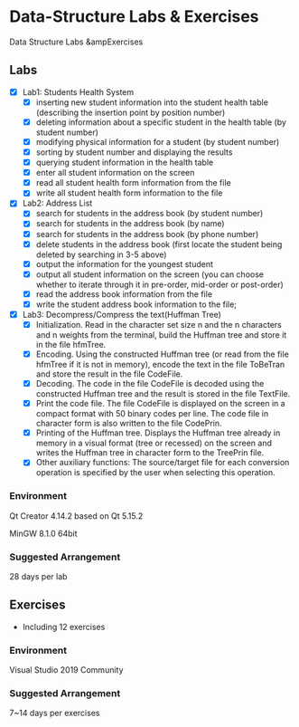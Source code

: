 # Data-Structure Labs & Exercises

Data Structure Labs &ampExercises

## Labs

- [x] Lab1: Students Health System
  - [x] inserting new student information into the student health table (describing the insertion point by position number)
  - [x] deleting information about a specific student in the health table (by student number)
  - [x] modifying physical information for a student (by student number)
  - [x] sorting by student number and displaying the results
  - [x] querying student information in the health table 
  - [x] enter all student information on the screen
  - [x] read all student health form information from the file
  - [x] write all student health form information to the file
- [x] Lab2: Address List
  - [x] search for students in the address book (by student number)
  - [x] search for students in the address book (by name)
  - [x] search for students in the address book (by phone number)
  - [x] delete students in the address book (first locate the student being deleted by searching in 3-5 above)
  - [x] output the information for the youngest student
  - [x] output all student information on the screen (you can choose whether to iterate through it in pre-order, mid-order or post-order)
  - [x] read the address book information from the file
  - [x] write the student address book information to the file;
- [x] Lab3: Decompress/Compress the text(Huffman Tree)
  - [x] Initialization. Read in the character set size n and the n characters and n weights from the terminal, build the Huffman tree and store it in the file hfmTree. 
  - [x] Encoding. Using the constructed Huffman tree (or read from the file hfmTree if it is not in memory), encode the text in the file ToBeTran and store the result in the file CodeFile. 
  - [x] Decoding. The code in the file CodeFile is decoded using the constructed Huffman tree and the result is stored in the file TextFile. 
  - [x] Print the code file. The file CodeFile is displayed on the screen in a compact format with 50 binary codes per line. The code file in character form is also written to the file CodePrin. 
  - [x]  Printing of the Huffman tree. Displays the Huffman tree already in memory in a visual format (tree or recessed) on the screen and writes the Huffman tree in character form to the TreePrin file. 
  - [x] Other auxiliary functions: The source/target file for each conversion operation is specified by the user when selecting this operation.

### Environment

Qt Creator 4.14.2 based on Qt 5.15.2

MinGW 8.1.0 64bit

### Suggested Arrangement

28 days per lab



## Exercises

- Including 12 exercises

### Environment

Visual Studio 2019 Community

### Suggested Arrangement

7~14 days per exercises
